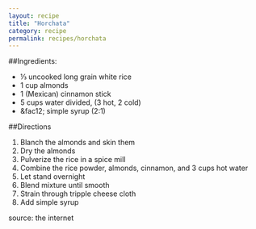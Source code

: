 ```yaml
---
layout: recipe
title: "Horchata"
category: recipe
permalink: recipes/horchata
---
```

##Ingredients: 
 - &frac13; uncooked long grain white rice
 - 1 cup almonds
 - 1 (Mexican) cinnamon stick
 - 5 cups water divided, (3 hot, 2 cold)
 - &fac12; simple syrup (2:1)

##Directions
1. Blanch the almonds and skin them
2. Dry the almonds
3. Pulverize the rice in a spice mill
4. Combine the rice powder, almonds, cinnamon, and 3 cups hot water
5. Let stand overnight
6. Blend mixture until smooth
7. Strain through tripple cheese cloth
8. Add simple syrup

source: the internet

	



